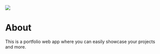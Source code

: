 <img src="https://i.ibb.co/MRnv3dt/image.png">

# About

This is a portfolio web app where you can easily showcase your projects and more.

